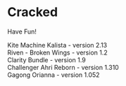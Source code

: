 # Cracked
Have Fun!

Kite Machine Kalista - version 2.13  
Riven - Broken Wings - version 1.2  
Clarity Bundle - version 1.9  
Challenger Ahri Reborn - version 1.310  
Gagong Orianna - version 1.052  
